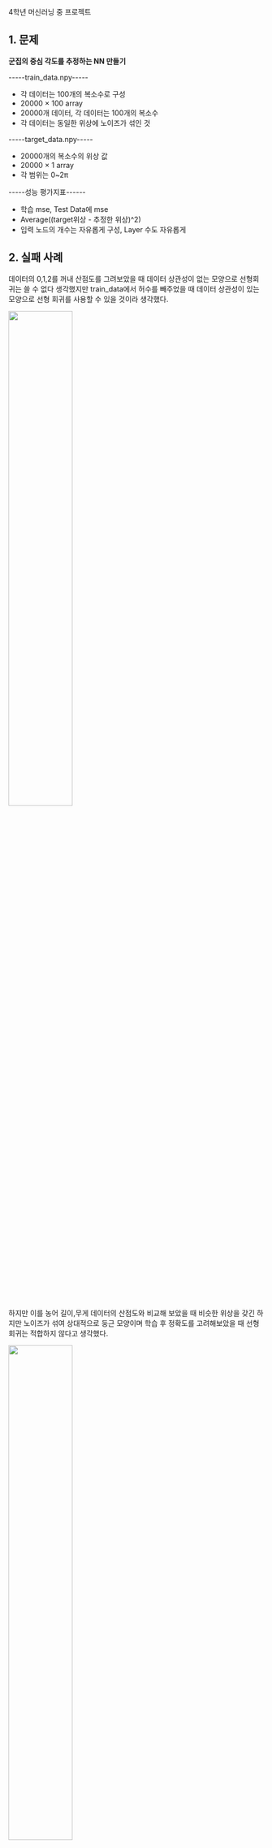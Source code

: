4학년 머신러닝 중 프로젝트      

## 1. 문제   

**군집의 중심 각도를 추정하는 NN 만들기**

-----train_data.npy-----
* 각 데이터는 100개의 복소수로 구성
* 20000 × 100 array   
* 20000개 데이터, 각 데이터는 100개의 복소수
* 각 데이터는 동일한 위상에 노이즈가 섞인 것
   
-----target_data.npy-----   
* 20000개의 복소수의 위상 값
* 20000 × 1 array
* 각 범위는 0~2π    
   
-----성능 평가지표------   
* 학습 mse, Test Data에 mse   
* Average((target위상 - 추정한 위상)^2)   
* 입력 노드의 개수는 자유롭게 구성, Layer 수도 자유롭게   
   
## 2. 실패 사례   
   
데이터의 0,1,2를 꺼내 산점도를 그려보았을 때 데이터 상관성이 없는 모양으로 선형회귀는 쓸 수 없다 생각했지만 train_data에서 허수를 빼주었을 때 데이터 상관성이 있는 모양으로 선형 회귀를 사용할 수 있을 것이라 생각했다.   
   
<img src = "https://user-images.githubusercontent.com/62587484/147489495-5d8ad095-b574-4825-b99f-7aeb6496f940.jpg" width = 50%> 
   
하지만 이를 농어 길이,무게 데이터의 산점도와 비교해 보았을 때 비슷한 위상을 갖긴 하지만 노이즈가 섞여 상대적으로 둥근 모양이며 학습 후 정확도를 고려해보았을 때 선형회귀는 적합하지 않다고 생각했다.    
   
<img src = "https://user-images.githubusercontent.com/62587484/147489641-4cfd40dd-baea-447c-94d7-6c85cfc440e5.jpg" width = 50%> 
   
따라서 DNN을 사용하였다.   
   
## 3. 입력 가공   
   
20000 × 100 array인 입력 데이터를 실수와 허수로 나누어 준 후 이를 1 × 2000000 array로 만들어 주었다. 그 후 column_stack을 이용해 아래와 같은 2000000 × 2 array으로 바꾼 후 실수와 허수가 번갈아가도록 펼쳐준 후 reshape을 통해 3차원으로 만들어 주었다.    
   
<img src = "https://user-images.githubusercontent.com/62587484/147488942-494958ef-d190-44b2-b6e3-e062f381c947.jpg" width = 50%><img src = "https://user-images.githubusercontent.com/62587484/147489078-8f03da65-1bd3-4045-afbd-68af13bf2398.jpg" width = 50%> 
     
따라서 데이터의 첫 번째를 비교해보았을 때 j를 제외하고 실수와 허수가 번갈아가며 존재하는 입력데이터를 사용했다.  
   
<img src = "https://user-images.githubusercontent.com/62587484/147489110-5f2ca100-b819-49e9-939e-1b52233c3741.jpg" width = 50%>  
